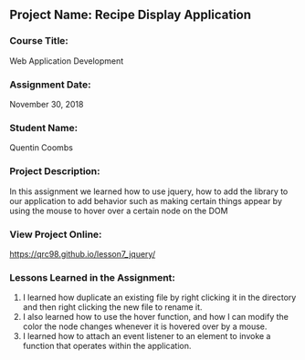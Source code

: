## Project Name:  Recipe Display Application

### Course Title:
Web Application Development

### Assignment Date:  
November 30, 2018

### Student Name:  
Quentin Coombs

### Project Description:
In this assignment we learned how to use jquery, how to add the library to our application to add behavior such as making certain things appear by using the mouse to hover over a certain node on the DOM

### View Project Online:
https://qrc98.github.io/lesson7_jquery/

### Lessons Learned in the Assignment:
1. I learned how duplicate an existing file by right clicking it in the directory and then right clicking the new file to rename it.
2. I also learned how to use the hover function, and how I can modify the color the node changes whenever it is hovered over by a mouse.
3. I learned how to attach an event listener to an element to invoke a function that operates within the application.

